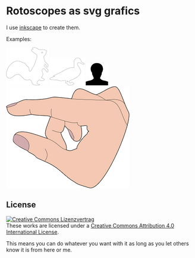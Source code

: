 Rotoscopes as svg grafics
=========================

I use [inkscape](http://inkscape.org/download/?lang=de) to create them.

Examples:

![squirrel](tiere/eichhorn.png)
![duck](tiere/ente.png)
![head](leute/kopf.png)
![finger](IPOD-nano-interaction/finger-pan-small.png)

License
------

[![Creative Commons Lizenzvertrag](https://i.creativecommons.org/l/by/4.0/88x31.png)](http://creativecommons.org/licenses/by/4.0/)  
These works are licensed under a [Creative Commons Attribution 4.0 International License](http://creativecommons.org/licenses/by/4.0/).

This means you can do whatever you want with it as long as you let others know it is from here or me.